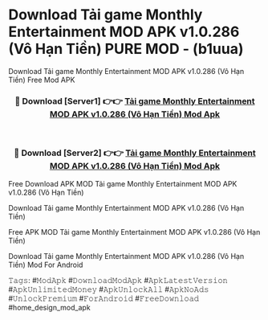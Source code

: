 # Download Tải game Monthly Entertainment MOD APK v1.0.286 (Vô Hạn Tiền) PURE MOD - (b1uua)
Download Tải game Monthly Entertainment MOD APK v1.0.286 (Vô Hạn Tiền) Free Mod APK

<div align="center">
<h3>🔴 Download [Server1] 👉👉 <a href="https://apk-comot.site?title=Tải_game_Monthly_Entertainment_MOD_APK_v1.0.286_(Vô_Hạn_Tiền)">Tải game Monthly Entertainment MOD APK v1.0.286 (Vô Hạn Tiền) Mod Apk</a></h3><br>

<h3>🔴 Download [Server2] 👉👉 <a href="https://apk-comot.site?title=Tải_game_Monthly_Entertainment_MOD_APK_v1.0.286_(Vô_Hạn_Tiền)">Tải game Monthly Entertainment MOD APK v1.0.286 (Vô Hạn Tiền) Mod Apk</a></h3>
</div>


Free Download APK MOD Tải game Monthly Entertainment MOD APK v1.0.286 (Vô Hạn Tiền)

Download Tải game Monthly Entertainment MOD APK v1.0.286 (Vô Hạn Tiền) 

Free APK MOD Tải game Monthly Entertainment MOD APK v1.0.286 (Vô Hạn Tiền) 

Download Tải game Monthly Entertainment MOD APK v1.0.286 (Vô Hạn Tiền) Mod For Android

𝚃𝚊𝚐𝚜: #𝙼𝚘𝚍𝙰𝚙𝚔 #𝙳𝚘𝚠𝚗𝚕𝚘𝚊𝚍𝙼𝚘𝚍𝙰𝚙𝚔 #𝙰𝚙𝚔𝙻𝚊𝚝𝚎𝚜𝚝𝚅𝚎𝚛𝚜𝚒𝚘𝚗 #𝙰𝚙𝚔𝚄𝚗𝚕𝚒𝚖𝚒𝚝𝚎𝚍𝙼𝚘𝚗𝚎𝚢 #𝙰𝚙𝚔𝚄𝚗𝚕𝚘𝚌𝚔𝙰𝚕𝚕 #𝙰𝚙𝚔𝙽𝚘𝙰𝚍𝚜 #𝚄𝚗𝚕𝚘𝚌𝚔𝙿𝚛𝚎𝚖𝚒𝚞𝚖 #𝙵𝚘𝚛𝙰𝚗𝚍𝚛𝚘𝚒𝚍 #𝙵𝚛𝚎𝚎𝙳𝚘𝚠𝚗𝚕𝚘𝚊𝚍 #home_design_mod_apk